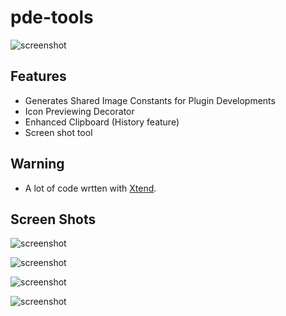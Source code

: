 # pde-tools

![screenshot](https://raw.github.com/jeeeyul/pde-tools/master/net.jeeeyul.pdetools.resource/clipboard-history-paste.png)

## Features
* Generates Shared Image Constants for Plugin Developments
* Icon Previewing Decorator
* Enhanced Clipboard (History feature)
* Screen shot tool

## Warning
* A lot of code wrtten with [Xtend](http://www.eclipse.org/xtend/).

## Screen Shots

![screenshot](https://raw.github.com/jeeeyul/pde-tools/master/net.jeeeyul.pdetools.resource/clipboard-history-paste.png)

![screenshot](https://raw.github.com/jeeeyul/pde-tools/master/net.jeeeyul.pdetools.resource/clipboard-history-view.png)

![screenshot](https://raw.github.com/jeeeyul/pde-tools/master/net.jeeeyul.pdetools.resource/icon-preview.png.png)

![screenshot](https://raw.github.com/jeeeyul/pde-tools/master/net.jeeeyul.pdetools.resource/shared-image-generator.png)